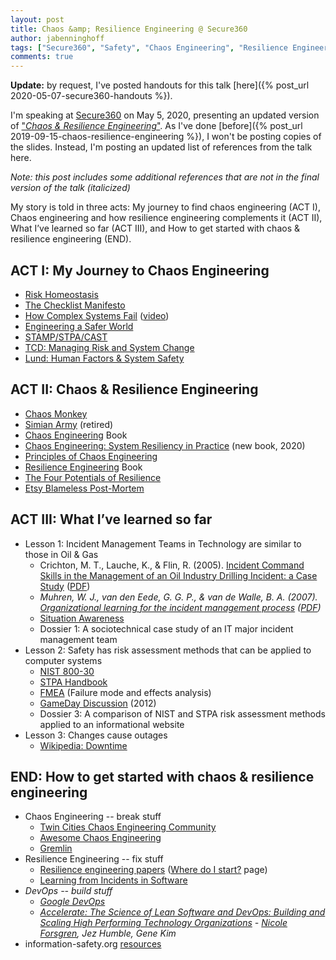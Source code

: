 ```yaml
---
layout: post
title: Chaos &amp; Resilience Engineering @ Secure360
author: jabenninghoff
tags: ["Secure360", "Safety", "Chaos Engineering", "Resilience Engineering", "Talks"]
comments: true
---
```

**Update:** by request, I've posted handouts for this talk [here]({% post_url 2020-05-07-secure360-handouts %}).

I'm speaking at [Secure360](https://secure360.org) on May 5, 2020, presenting an updated version of ["*Chaos & Resilience Engineering*"](https://web.archive.org/web/20210806005515/https://secure360.org/session/john-benninghoff-chaos-resilience-engineering-my-journey/?conference=11809&date=20200505). As I've done [before]({% post_url 2019-09-15-chaos-resilience-engineering %}), I won't be posting copies of the slides. Instead, I'm posting an updated list of references from the talk here.

*Note: this post includes some additional references that are not in the final version of the talk (italicized)*

My story is told in three acts: My journey to find chaos engineering (ACT I), Chaos engineering and how resilience engineering complements it (ACT II), What I’ve learned so far (ACT III), and How to get started with chaos & resilience engineering (END).

## ACT I: My Journey to Chaos Engineering

- [Risk Homeostasis](https://en.wikipedia.org/wiki/Risk_compensation#Risk_homeostasis)
- [The Checklist Manifesto](https://en.wikipedia.org/wiki/The_Checklist_Manifesto)
- [How Complex Systems Fail](http://web.mit.edu/2.75/resources/random/How%20Complex%20Systems%20Fail.pdf) ([video](https://www.youtube.com/watch?v=2S0k12uZR14))
- [Engineering a Safer World](https://mitpress.mit.edu/books/engineering-safer-world)
- [STAMP/STPA/CAST](https://psas.scripts.mit.edu/home/)
- [TCD: Managing Risk and System Change](https://psychology.tcd.ie/postgraduate/msc-riskandchange/)
- [Lund: Human Factors &amp; System Safety](https://www.humanfactors.lth.se)

## ACT II: Chaos & Resilience Engineering

- [Chaos Monkey](https://github.com/Netflix/chaosmonkey)
- [Simian Army](https://github.com/Netflix/SimianArmy) (retired)
- [Chaos Engineering](https://www.oreilly.com/library/view/chaos-engineering/9781491988459/) Book
- [Chaos Engineering: System Resiliency in Practice](http://shop.oreilly.com/product/0636920203957.do) (new book, 2020)
- [Principles of Chaos Engineering](https://principlesofchaos.org)
- [Resilience Engineering](https://www.crcpress.com/Resilience-Engineering-Concepts-and-Precepts/Woods-Hollnagel/p/book/9780754649045) Book
- [The Four Potentials of Resilience](https://erikhollnagel.com/ideas/resilience%20assessment%20grid.html)
- [Etsy Blameless Post-Mortem](https://codeascraft.com/2016/11/17/debriefing-facilitation-guide/)

## ACT III: What I’ve learned so far

- Lesson 1: Incident Management Teams in Technology are similar to those in Oil & Gas
  - Crichton, M. T., Lauche, K., & Flin, R. (2005). [Incident Command Skills in the Management of an Oil Industry Drilling Incident: a Case Study](https://onlinelibrary.wiley.com/doi/abs/10.1111/j.1468-5973.2005.00466.x) ([PDF](https://www.academia.edu/38675561/Incident_Command_Skills_in_the_Management_of_an_Oil_Industry_Drilling_Incident_a_Case_Study))
  - *Muhren, W. J., van den Eede, G. G. P., & van de Walle, B. A. (2007). [Organizational learning for
the incident management process](https://research.tilburguniversity.edu/en/publications/organizational-learning-for-the-incident-management-process-lesso) ([PDF](https://aisel.aisnet.org/cgi/viewcontent.cgi?article=1131&context=ecis2007))*
  - [Situation Awareness](https://en.wikipedia.org/wiki/Situation_awareness#Theoretical_model)
  - Dossier 1: A sociotechnical case study of an IT major incident management team
- Lesson 2: Safety has risk assessment methods that can be applied to computer systems
  - [NIST 800-30](https://csrc.nist.gov/publications/detail/sp/800-30/rev-1/final)
  - [STPA Handbook](http://psas.scripts.mit.edu/home/materials/)
  - [FMEA](https://en.wikipedia.org/wiki/Failure_mode_and_effects_analysis) (Failure mode and effects analysis)
  - [GameDay Discussion](https://queue.acm.org/detail.cfm?id=2371297) (2012)
  - Dossier 3: A comparison of NIST and STPA risk assessment methods applied to an informational website
- Lesson 3: Changes cause outages
  - [Wikipedia: Downtime](https://en.wikipedia.org/wiki/Downtime)

## END: How to get started with chaos & resilience engineering

- Chaos Engineering -- break stuff
  - [Twin Cities Chaos Engineering Community](https://www.meetup.com/Twin-Cities-Chaos-Engineering-Community/)
  - [Awesome Chaos Engineering](https://github.com/dastergon/awesome-chaos-engineering)
  - [Gremlin](https://www.gremlin.com)
- Resilience Engineering -- fix stuff
  - [Resilience engineering papers](https://github.com/lorin/resilience-engineering) ([Where do I start?](https://github.com/lorin/resilience-engineering/blob/master/intro.md) page)
  - [Learning from Incidents in Software](https://www.learningfromincidents.io)
- *DevOps -- build stuff*
  - *[Google DevOps](https://cloud.google.com/devops)*
  - *[Accelerate: The Science of Lean Software and DevOps: Building and Scaling High Performing Technology Organizations](https://itrevolution.com/book/accelerate/) - [Nicole Forsgren](https://nicolefv.com), Jez Humble, Gene Kim*
- information-safety.org [resources](/resources/)
